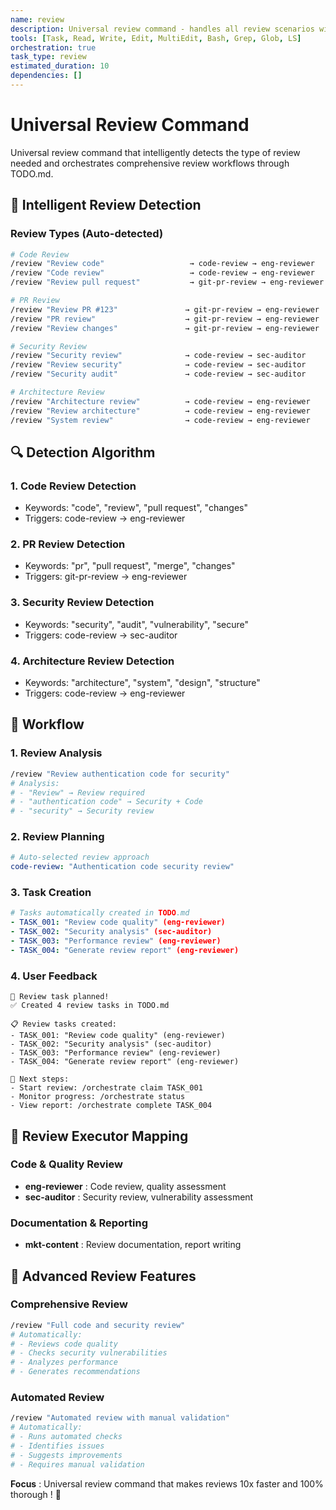 ```yaml
---
name: review
description: Universal review command - handles all review scenarios with intelligent review type detection
tools: [Task, Read, Write, Edit, MultiEdit, Bash, Grep, Glob, LS]
orchestration: true
task_type: review
estimated_duration: 10
dependencies: []
---
```


# Universal Review Command

Universal review command that intelligently detects the type of review needed and orchestrates comprehensive review workflows through TODO.md.

## 🎯 Intelligent Review Detection

### Review Types (Auto-detected)
```bash
# Code Review
/review "Review code"                   → code-review → eng-reviewer
/review "Code review"                   → code-review → eng-reviewer
/review "Review pull request"           → git-pr-review → eng-reviewer

# PR Review
/review "Review PR #123"               → git-pr-review → eng-reviewer
/review "PR review"                    → git-pr-review → eng-reviewer
/review "Review changes"               → git-pr-review → eng-reviewer

# Security Review
/review "Security review"              → code-review → sec-auditor
/review "Review security"              → code-review → sec-auditor
/review "Security audit"               → code-review → sec-auditor

# Architecture Review
/review "Architecture review"          → code-review → eng-reviewer
/review "Review architecture"          → code-review → eng-reviewer
/review "System review"                → code-review → eng-reviewer
```

## 🔍 Detection Algorithm

### 1. **Code Review Detection**
- Keywords: "code", "review", "pull request", "changes"
- Triggers: code-review → eng-reviewer

### 2. **PR Review Detection**
- Keywords: "pr", "pull request", "merge", "changes"
- Triggers: git-pr-review → eng-reviewer

### 3. **Security Review Detection**
- Keywords: "security", "audit", "vulnerability", "secure"
- Triggers: code-review → sec-auditor

### 4. **Architecture Review Detection**
- Keywords: "architecture", "system", "design", "structure"
- Triggers: code-review → eng-reviewer

## 🚀 Workflow

### 1. **Review Analysis**
```bash
/review "Review authentication code for security"
# Analysis:
# - "Review" → Review required
# - "authentication code" → Security + Code
# - "security" → Security review
```

### 2. **Review Planning**
```yaml
# Auto-selected review approach
code-review: "Authentication code security review"
```

### 3. **Task Creation**
```yaml
# Tasks automatically created in TODO.md
- TASK_001: "Review code quality" (eng-reviewer)
- TASK_002: "Security analysis" (sec-auditor)
- TASK_003: "Performance review" (eng-reviewer)
- TASK_004: "Generate review report" (eng-reviewer)
```

### 4. **User Feedback**
```
👀 Review task planned!
✅ Created 4 review tasks in TODO.md

📋 Review tasks created:
- TASK_001: "Review code quality" (eng-reviewer)
- TASK_002: "Security analysis" (sec-auditor)
- TASK_003: "Performance review" (eng-reviewer)
- TASK_004: "Generate review report" (eng-reviewer)

🚀 Next steps:
- Start review: /orchestrate claim TASK_001
- Monitor progress: /orchestrate status
- View report: /orchestrate complete TASK_004
```

## 🎯 Review Executor Mapping

### Code & Quality Review
- **eng-reviewer** : Code review, quality assessment
- **sec-auditor** : Security review, vulnerability assessment

### Documentation & Reporting
- **mkt-content** : Review documentation, report writing

## 🔧 Advanced Review Features

### **Comprehensive Review**
```bash
/review "Full code and security review"
# Automatically:
# - Reviews code quality
# - Checks security vulnerabilities
# - Analyzes performance
# - Generates recommendations
```

### **Automated Review**
```bash
/review "Automated review with manual validation"
# Automatically:
# - Runs automated checks
# - Identifies issues
# - Suggests improvements
# - Requires manual validation
```

**Focus** : Universal review command that makes reviews 10x faster and 100% thorough ! 👀 